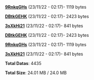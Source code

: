 [**9RnkqGHs**](/data/9RnkqGHs.txt) (23/11/22 - 02:17)- 1119 bytes

[**DBtkGEHK**](/data/DBtkGEHK.txt) (23/11/22 - 02:17)- 2423 bytes

[**3sXkHi21**](/data/3sXkHi21.txt) (23/11/22 - 02:17)- 841 bytes

[**DBtkGEHK**](/data/DBtkGEHK.txt) (23/11/22 - 02:17)- 2423 bytes

[**9RnkqGHs**](/data/9RnkqGHs.txt) (23/11/22 - 02:17)- 1119 bytes

[**3sXkHi21**](/data/3sXkHi21.txt) (23/11/22 - 02:17)- 841 bytes

**Total Datas**: 4435

**Total Size**: 24.01 MB / 24.0 MB